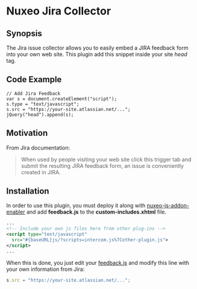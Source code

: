 # Nuxeo Jira Collector

## Synopsis

The Jira issue collector allows you to easily embed a JIRA feedback form into your own web site. This plugin add this snippet inside your site *head* tag.

## Code Example

``` javacsript
// Add Jira Feedback 
var s = document.createElement("script");
s.type = "text/javascript";
s.src = "https://your-site.atlassian.net/...";
jQuery("head").append(s);
```

## Motivation
From Jira documentation:
> When used by people visiting your web site click this trigger tab and submit the resulting JIRA feedback form, an issue is conveniently created in JIRA.

## Installation


In order to use this plugin, you must deploy it along with [nuxeo-js-addon-enabler](https://github.com/athento/nuxeo-js-addons-enabler) and add **feedback.js** to the **custom-includes.xhtml** file.

``` xml
...
<!-- Include your own js files here from other plug-ins -->
<script type="text/javascript"
  src="#{baseURL}js/?scripts=intercom.js%7Cother-plugin.js">
</script>
...
```

When this is done, you just edit your [feedback.js](src/main/resources/web/nuxeo.war/scripts/feedback.js) and modify this line with your own information from Jira:

``` javascript
s.src = "https://your-site.atlassian.net/...";
``` 
